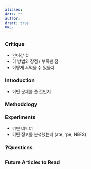 ```yaml
---
aliases: 
date: ""
author: 
draft: true
URL:
---
```


### Critique
- 얻어갈 것
- 이 방법의 장점 / 부족한 점
- 어떻게 써먹을 수 있을지

### Introduction

- 어떤 문제를 풀 것인지

### Methodology


### Experiments
- 어떤 데이터
- 어떤 정보를 분석했는지 (ate, rpe, NEES)


### ❓️Questions

### Future Articles to Read

